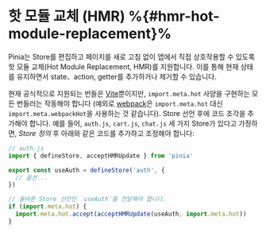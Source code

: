 # 핫 모듈 교체 (HMR) %{#hmr-hot-module-replacement}%

Pinia는 Store를 편집하고 페이지를 새로 고침 없이 앱에서 직접 상호작용할 수 있도록 핫 모듈 교체(Hot Module Replacement, HMR)를 지원합니다. 이를 통해 현재 상태를 유지하면서 state、action, getter를 추가하거나 제거할 수 있습니다.

현재 공식적으로 지원되는 번들은 [Vite](https://vitejs.dev/guide/api-hmr.html#hmr-api)뿐이지만, `import.meta.hot` 사양을 구현하는 모든 번들러는 작동해야 합니다 (예외로 [webpack](https://webpack.js.org/api/module-variables/#importmetawebpackhot)은 `import.meta.hot` 대신 `import.meta.webpackHot`을 사용하는 것 같습니다).
Store 선언 후에 코드 조각을 추가해야 합니다. 예를 들어, `auth.js`, `cart.js`, `chat.js` 세 가지 Store가 있다고 가정하면, *Store 정의* 후 아래와 같은 코드를 추가하고 조정해야 합니다:

```js
// auth.js
import { defineStore, acceptHMRUpdate } from 'pinia'

export const useAuth = defineStore('auth', {
  // 옵션...
})

// 올바른 Store 선언인 `useAuth`를 전달해야 합니다.
if (import.meta.hot) {
  import.meta.hot.accept(acceptHMRUpdate(useAuth, import.meta.hot))
}
```
